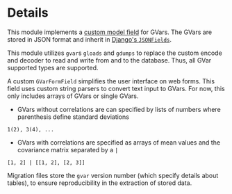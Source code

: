 
# Details

This module implements a [custom model field](https://docs.djangoproject.com/en/dev/howto/custom-model-fields/) for GVars.
The GVars are stored in JSON format and inherit in [Django's `JSONFields`](https://docs.djangoproject.com/en/dev/ref/models/fields/#django.db.models.JSONField).

This module utilizes `gvar`s `gloads` and `gdumps` to replace the custom encode and decoder to read and write from and to the database.
Thus, all GVar supported types are supported.

A custom `GVarFormField` simplifies the user interface on web forms.
This field uses custom string parsers to convert text input to GVars.
For now, this only includes arrays of GVars or single GVars.

* GVars without correlations are can specified by lists of numbers where parenthesis define standard deviations
```text
1(2), 3(4), ...
```
* GVars with correlations are specified as arrays of mean values and the covariance matrix separated by a `|`
```text
[1, 2] | [[1, 2], [2, 3]]
```

Migration files store the `gvar` version number (which specify details about tables), to ensure reproducibility in the extraction of stored data.
